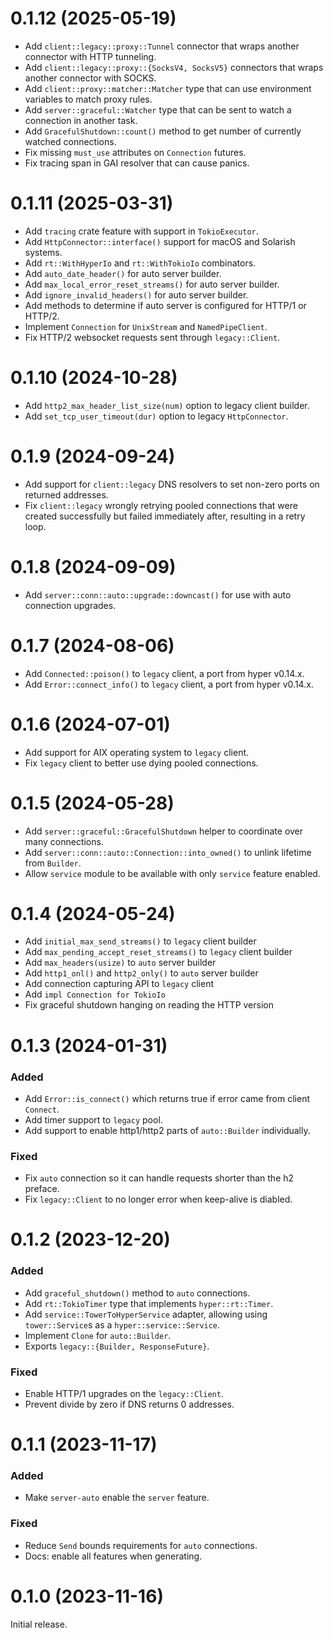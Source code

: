 # 0.1.12 (2025-05-19)

- Add `client::legacy::proxy::Tunnel` connector that wraps another connector with HTTP tunneling.
- Add `client::legacy::proxy::{SocksV4, SocksV5}` connectors that wraps another connector with SOCKS.
- Add `client::proxy::matcher::Matcher` type that can use environment variables to match proxy rules.
- Add `server::graceful::Watcher` type that can be sent to watch a connection in another task.
- Add `GracefulShutdown::count()` method to get number of currently watched connections.
- Fix missing `must_use` attributes on `Connection` futures.
- Fix tracing span in GAI resolver that can cause panics.


# 0.1.11 (2025-03-31)

- Add `tracing` crate feature with support in `TokioExecutor`.
- Add `HttpConnector::interface()` support for macOS and Solarish systems.
- Add `rt::WithHyperIo` and `rt::WithTokioIo` combinators.
- Add `auto_date_header()` for auto server builder.
- Add `max_local_error_reset_streams()` for auto server builder.
- Add `ignore_invalid_headers()` for auto server builder.
- Add methods to determine if auto server is configured for HTTP/1 or HTTP/2.
- Implement `Connection` for `UnixStream` and `NamedPipeClient`.
- Fix HTTP/2 websocket requests sent through `legacy::Client`.

# 0.1.10 (2024-10-28)

- Add `http2_max_header_list_size(num)` option to legacy client builder.
- Add `set_tcp_user_timeout(dur)` option to legacy `HttpConnector`.

# 0.1.9 (2024-09-24)

- Add support for `client::legacy` DNS resolvers to set non-zero ports on returned addresses.
- Fix `client::legacy` wrongly retrying pooled connections that were created successfully but failed immediately after, resulting in a retry loop.


# 0.1.8 (2024-09-09)

- Add `server::conn::auto::upgrade::downcast()` for use with auto connection upgrades.

# 0.1.7 (2024-08-06)

- Add `Connected::poison()` to `legacy` client, a port from hyper v0.14.x.
- Add `Error::connect_info()` to `legacy` client, a port from hyper v0.14.x.

# 0.1.6 (2024-07-01)

- Add support for AIX operating system to `legacy` client.
- Fix `legacy` client to better use dying pooled connections.

# 0.1.5 (2024-05-28)

- Add `server::graceful::GracefulShutdown` helper to coordinate over many connections.
- Add `server::conn::auto::Connection::into_owned()` to unlink lifetime from `Builder`.
- Allow `service` module to be available with only `service` feature enabled.

# 0.1.4 (2024-05-24)

- Add `initial_max_send_streams()` to `legacy` client builder
- Add `max_pending_accept_reset_streams()` to `legacy` client builder
- Add `max_headers(usize)` to `auto` server builder
- Add `http1_onl()` and `http2_only()` to `auto` server builder
- Add connection capturing API to `legacy` client
- Add `impl Connection for TokioIo`
- Fix graceful shutdown hanging on reading the HTTP version

# 0.1.3 (2024-01-31)

### Added

- Add `Error::is_connect()` which returns true if error came from client `Connect`.
- Add timer support to `legacy` pool.
- Add support to enable http1/http2 parts of `auto::Builder` individually.

### Fixed

- Fix `auto` connection so it can handle requests shorter than the h2 preface.
- Fix `legacy::Client` to no longer error when keep-alive is diabled.

# 0.1.2 (2023-12-20)

### Added

- Add `graceful_shutdown()` method to `auto` connections.
- Add `rt::TokioTimer` type that implements `hyper::rt::Timer`.
- Add `service::TowerToHyperService` adapter, allowing using `tower::Service`s as a `hyper::service::Service`.
- Implement `Clone` for `auto::Builder`.
- Exports `legacy::{Builder, ResponseFuture}`.

### Fixed

- Enable HTTP/1 upgrades on the `legacy::Client`.
- Prevent divide by zero if DNS returns 0 addresses.

# 0.1.1 (2023-11-17)

### Added

- Make `server-auto` enable the `server` feature.

### Fixed

- Reduce `Send` bounds requirements for `auto` connections.
- Docs: enable all features when generating.

# 0.1.0 (2023-11-16)

Initial release.
